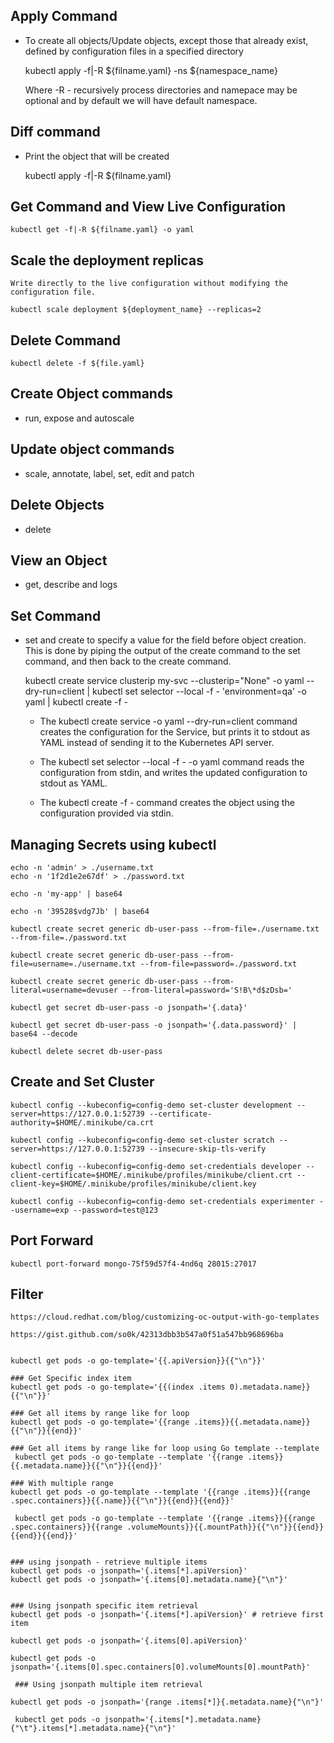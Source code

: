 ## Apply Command
- To create all objects/Update objects, except those that already exist, defined by configuration files in a specified directory

  kubectl apply -f|-R ${filname.yaml} -ns ${namespace_name}
  
  Where -R - recursively process directories and namepace may be optional and by default we will have default namespace.

## Diff command
-  Print the object that will be created

   kubectl apply -f|-R ${filname.yaml}

## Get Command and View Live Configuration

    kubectl get -f|-R ${filname.yaml} -o yaml

## Scale the deployment replicas
    Write directly to the live configuration without modifying the configuration file.

    kubectl scale deployment ${deployment_name} --replicas=2

## Delete Command
   
    kubectl delete -f ${file.yaml}

## Create Object commands
  - run, expose and autoscale

## Update object commands
  - scale, annotate, label, set, edit and patch

## Delete Objects
  - delete

## View an Object
  - get, describe and logs

## Set Command
  - set and create to specify a value for the field before object creation.  This is done by piping the output of the create command to the set command, and then back to the create command.

    kubectl create service clusterip my-svc --clusterip="None" -o yaml --dry-run=client | kubectl set selector --local -f - 'environment=qa' -o yaml | kubectl create -f -

    - The kubectl create service -o yaml --dry-run=client command creates the configuration for the Service, but prints it to stdout as YAML instead of sending it to the Kubernetes API server.

    - The kubectl set selector --local -f - -o yaml command reads the configuration from stdin, and writes the updated configuration to stdout as YAML.

    - The kubectl create -f - command creates the object using the configuration provided via stdin.

## Managing Secrets using kubectl
   
    echo -n 'admin' > ./username.txt
    echo -n '1f2d1e2e67df' > ./password.txt

    echo -n 'my-app' | base64
    
    echo -n '39528$vdg7Jb' | base64

    kubectl create secret generic db-user-pass --from-file=./username.txt --from-file=./password.txt

    kubectl create secret generic db-user-pass --from-file=username=./username.txt --from-file=password=./password.txt

    kubectl create secret generic db-user-pass --from-literal=username=devuser --from-literal=password='S!B\*d$zDsb='

    kubectl get secret db-user-pass -o jsonpath='{.data}'

    kubectl get secret db-user-pass -o jsonpath='{.data.password}' | base64 --decode

    kubectl delete secret db-user-pass

## Create and Set Cluster
    kubectl config --kubeconfig=config-demo set-cluster development --server=https://127.0.0.1:52739 --certificate-authority=$HOME/.minikube/ca.crt
    
    kubectl config --kubeconfig=config-demo set-cluster scratch --server=https://127.0.0.1:52739 --insecure-skip-tls-verify

    kubectl config --kubeconfig=config-demo set-credentials developer --client-certificate=$HOME/.minikube/profiles/minikube/client.crt --client-key=$HOME/.minikube/profiles/minikube/client.key

    kubectl config --kubeconfig=config-demo set-credentials experimenter --username=exp --password=test@123

## Port Forward
    
    kubectl port-forward mongo-75f59d57f4-4nd6q 28015:27017

## Filter
    https://cloud.redhat.com/blog/customizing-oc-output-with-go-templates

    https://gist.github.com/so0k/42313dbb3b547a0f51a547bb968696ba


    kubectl get pods -o go-template='{{.apiVersion}}{{"\n"}}'
    
    ### Get Specific index item
    kubectl get pods -o go-template='{{(index .items 0).metadata.name}}{{"\n"}}'

    ### Get all items by range like for loop
    kubectl get pods -o go-template='{{range .items}}{{.metadata.name}}{{"\n"}}{{end}}'
    
    ### Get all items by range like for loop using Go template --template
     kubectl get pods -o go-template --template '{{range .items}}{{.metadata.name}}{{"\n"}}{{end}}'

    ### With multiple range
    kubectl get pods -o go-template --template '{{range .items}}{{range .spec.containers}}{{.name}}{{"\n"}}{{end}}{{end}}'

     kubectl get pods -o go-template --template '{{range .items}}{{range .spec.containers}}{{range .volumeMounts}}{{.mountPath}}{{"\n"}}{{end}}{{end}}{{end}}'


    ### using jsonpath - retrieve multiple items
    kubectl get pods -o jsonpath='{.items[*].apiVersion}'
    kubectl get pods -o jsonpath='{.items[0].metadata.name}{"\n"}'


    ### Using jsonpath specific item retrieval
    kubectl get pods -o jsonpath='{.items[*].apiVersion}' # retrieve first item

    kubectl get pods -o jsonpath='{.items[0].apiVersion}'

    kubectl get pods -o jsonpath='{.items[0].spec.containers[0].volumeMounts[0].mountPath}'

     ### Using jsonpath multiple item retrieval

    kubectl get pods -o jsonpath='{range .items[*]}{.metadata.name}{"\n"}'

     kubectl get pods -o jsonpath='{.items[*].metadata.name}{"\t"}.items[*].metadata.name}{"\n"}'

